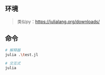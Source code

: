 ## 环境

> 类似py：<https://julialang.org/downloads/>


## 命令

```sh
# 解释器
julia .\test.jl

# 交互式
julia
```